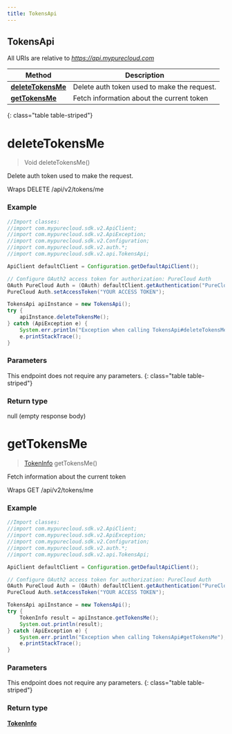 ```yaml
---
title: TokensApi
---
```

## TokensApi

All URIs are relative to *https://api.mypurecloud.com*

| Method | Description |
| ------------- | ------------- |
| [**deleteTokensMe**](TokensApi.html#deleteTokensMe) | Delete  auth token used to make the request. |
| [**getTokensMe**](TokensApi.html#getTokensMe) | Fetch information about the current token |
{: class="table table-striped"}

<a name="deleteTokensMe"></a>

# **deleteTokensMe**

> Void deleteTokensMe()

Delete  auth token used to make the request.



Wraps DELETE /api/v2/tokens/me  

### Example

~~~java
//Import classes:
//import com.mypurecloud.sdk.v2.ApiClient;
//import com.mypurecloud.sdk.v2.ApiException;
//import com.mypurecloud.sdk.v2.Configuration;
//import com.mypurecloud.sdk.v2.auth.*;
//import com.mypurecloud.sdk.v2.api.TokensApi;

ApiClient defaultClient = Configuration.getDefaultApiClient();

// Configure OAuth2 access token for authorization: PureCloud Auth
OAuth PureCloud Auth = (OAuth) defaultClient.getAuthentication("PureCloud Auth");
PureCloud Auth.setAccessToken("YOUR ACCESS TOKEN");

TokensApi apiInstance = new TokensApi();
try {
    apiInstance.deleteTokensMe();
} catch (ApiException e) {
    System.err.println("Exception when calling TokensApi#deleteTokensMe");
    e.printStackTrace();
}
~~~

### Parameters

This endpoint does not require any parameters.
{: class="table table-striped"}

### Return type

null (empty response body)

<a name="getTokensMe"></a>

# **getTokensMe**

> [TokenInfo](TokenInfo.html) getTokensMe()

Fetch information about the current token



Wraps GET /api/v2/tokens/me  

### Example

~~~java
//Import classes:
//import com.mypurecloud.sdk.v2.ApiClient;
//import com.mypurecloud.sdk.v2.ApiException;
//import com.mypurecloud.sdk.v2.Configuration;
//import com.mypurecloud.sdk.v2.auth.*;
//import com.mypurecloud.sdk.v2.api.TokensApi;

ApiClient defaultClient = Configuration.getDefaultApiClient();

// Configure OAuth2 access token for authorization: PureCloud Auth
OAuth PureCloud Auth = (OAuth) defaultClient.getAuthentication("PureCloud Auth");
PureCloud Auth.setAccessToken("YOUR ACCESS TOKEN");

TokensApi apiInstance = new TokensApi();
try {
    TokenInfo result = apiInstance.getTokensMe();
    System.out.println(result);
} catch (ApiException e) {
    System.err.println("Exception when calling TokensApi#getTokensMe");
    e.printStackTrace();
}
~~~

### Parameters

This endpoint does not require any parameters.
{: class="table table-striped"}

### Return type

[**TokenInfo**](TokenInfo.html)

